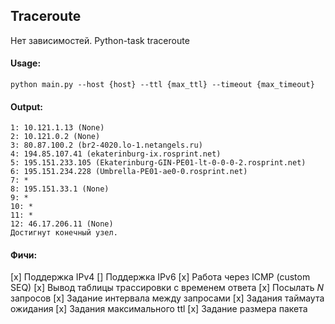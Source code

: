 ## Traceroute
Нет зависимостей.
Python-task traceroute

#### Usage:
```
python main.py --host {host} --ttl {max_ttl} --timeout {max_timeout}
```

#### Output:
```
1: 10.121.1.13 (None)
2: 10.121.0.2 (None)
3: 80.87.100.2 (br2-4020.lo-1.netangels.ru)
4: 194.85.107.41 (ekaterinburg-ix.rosprint.net)
5: 195.151.233.105 (Ekaterinburg-GIN-PE01-lt-0-0-0-2.rosprint.net)
6: 195.151.234.228 (Umbrella-PE01-ae0-0.rosprint.net)
7: *
8: 195.151.33.1 (None)
9: *
10: *
11: *
12: 46.17.206.11 (None)
Достигнут конечный узел.
```

#### Фичи:
[x] Поддержка IPv4
[] Поддержка IPv6
[x] Работа через ICMP (custom SEQ)
[x] Вывод таблицы трассировки с временем ответа
[x] Посылать $N$ запросов
[x] Задание интервала между запросами
[x] Задания таймаута ожидания
[x] Задания максимального ttl
[x] Задание размера пакета
